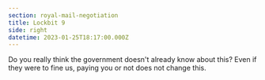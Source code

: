 ```yaml
---
section: royal-mail-negotiation
title: Lockbit 9
side: right
datetime: 2023-01-25T18:17:00.000Z
---
```

Do you really think the government doesn't already know about this? Even if they were to fine us, paying you or not does not change this.
